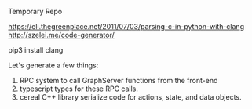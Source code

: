 Temporary Repo

https://eli.thegreenplace.net/2011/07/03/parsing-c-in-python-with-clang
http://szelei.me/code-generator/

pip3 install clang

Let's generate a few things:

1. RPC system to call GraphServer functions from the front-end
2. typescript types for these RPC calls.
3. cereal C++ library serialize code for actions, state, and data objects.